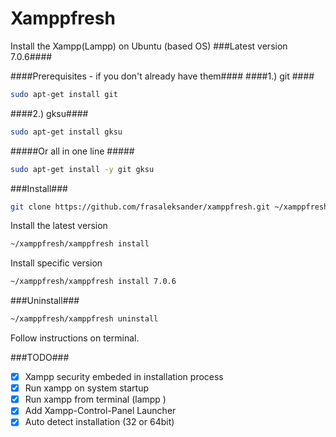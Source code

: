 # Xamppfresh #
Install the Xampp(Lampp) on Ubuntu (based OS)
###Latest version 7.0.6####

####Prerequisites - if you don't already have them####
####1.) git ####
```sh
sudo apt-get install git
```
####2.) gksu####
```sh
sudo apt-get install gksu
```
#####Or all in one line #####
```sh
sudo apt-get install -y git gksu
```

###Install###
```sh
git clone https://github.com/frasaleksander/xamppfresh.git ~/xamppfresh
```

Install the latest version
```sh
~/xamppfresh/xamppfresh install
```
Install specific version
```sh
~/xamppfresh/xamppfresh install 7.0.6
```

###Uninstall###
```sh
~/xamppfresh/xamppfresh uninstall
```
Follow instructions on terminal. 

###TODO###
- [x] Xampp security embeded in installation process
- [x] Run xampp on system startup
- [x] Run xampp from terminal (lampp <action>)
- [x] Add Xampp-Control-Panel Launcher
- [x] Auto detect installation (32 or 64bit)
